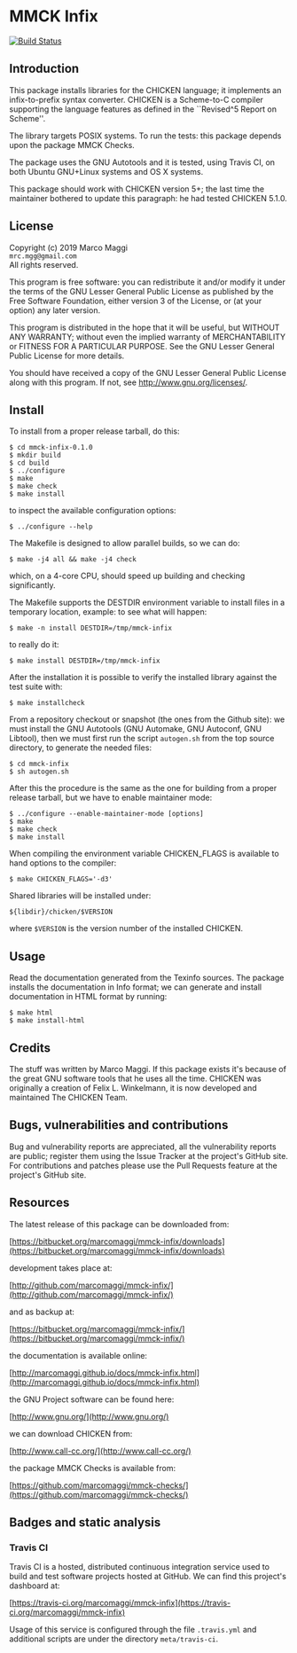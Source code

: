 # MMCK Infix

[![Build Status](https://travis-ci.org/marcomaggi/mmck-infix.svg?branch=master)](https://travis-ci.org/marcomaggi/mmck-infix)

## Introduction

This package installs libraries for  the CHICKEN language; it implements
an infix-to-prefix syntax converter.   CHICKEN is a Scheme-to-C compiler
supporting the language features as defined in the ``Revised^5 Report on
Scheme''.

The  library targets  POSIX systems.   To  run the  tests: this  package
depends upon the package MMCK Checks.

The package uses the GNU Autotools and it is tested, using Travis CI, on
both Ubuntu GNU+Linux  systems and OS X systems.

This package  should work  with CHICKEN  version 5+;  the last  time the
maintainer  bothered to  update this  paragraph: he  had tested  CHICKEN
5.1.0.

## License

Copyright (c) 2019 Marco Maggi<br/>
`mrc.mgg@gmail.com`<br/>
All rights reserved.

This program is free software: you  can redistribute it and/or modify it
under the terms of the GNU Lesser General Public License as published by
the Free  Software Foundation, either version  3 of the License,  or (at
your option) any later version.

This program  is distributed  in the  hope that it  will be  useful, but
WITHOUT   ANY   WARRANTY;  without   even   the   implied  warranty   of
MERCHANTABILITY or FITNESS FOR A PARTICULAR PURPOSE.  See the GNU Lesser
General Public License for more details.

You should have received a copy of the GNU Lesser General Public License
along with this program.  If not, see <http://www.gnu.org/licenses/>.

## Install

To install from a proper release tarball, do this:

```
$ cd mmck-infix-0.1.0
$ mkdir build
$ cd build
$ ../configure
$ make
$ make check
$ make install
```

to inspect the available configuration options:

```
$ ../configure --help
```

The Makefile is designed to allow parallel builds, so we can do:

```
$ make -j4 all && make -j4 check
```

which,  on  a  4-core  CPU,   should  speed  up  building  and  checking
significantly.

The Makefile supports the DESTDIR  environment variable to install files
in a temporary location, example: to see what will happen:

```
$ make -n install DESTDIR=/tmp/mmck-infix
```

to really do it:

```
$ make install DESTDIR=/tmp/mmck-infix
```

After the  installation it is  possible to verify the  installed library
against the test suite with:

```
$ make installcheck
```

From a repository checkout or snapshot  (the ones from the Github site):
we  must install  the GNU  Autotools  (GNU Automake,  GNU Autoconf,  GNU
Libtool), then  we must first run  the script `autogen.sh` from  the top
source directory, to generate the needed files:

```
$ cd mmck-infix
$ sh autogen.sh

```

After this  the procedure  is the same  as the one  for building  from a
proper release tarball, but we have to enable maintainer mode:

```
$ ../configure --enable-maintainer-mode [options]
$ make
$ make check
$ make install
```

When compiling  the environment  variable CHICKEN_FLAGS is  available to
hand options to the compiler:

```
$ make CHICKEN_FLAGS='-d3'
```

Shared libraries will be installed under:

```
${libdir}/chicken/$VERSION
```

where `$VERSION` is the version number of the installed CHICKEN.

## Usage

Read the documentation generated from  the Texinfo sources.  The package
installs the documentation  in Info format; we can  generate and install
documentation in HTML format by running:

```
$ make html
$ make install-html
```

## Credits

The  stuff was  written by  Marco Maggi.   If this  package exists  it's
because  of the  great GNU  software tools  that he  uses all  the time.
CHICKEN was  originally a creation  of Felix  L.  Winkelmann, it  is now
developed and maintained The CHICKEN Team.

## Bugs, vulnerabilities and contributions

Bug  and vulnerability  reports are  appreciated, all  the vulnerability
reports  are  public; register  them  using  the  Issue Tracker  at  the
project's GitHub  site.  For  contributions and  patches please  use the
Pull Requests feature at the project's GitHub site.

## Resources

The latest release of this package can be downloaded from:

[https://bitbucket.org/marcomaggi/mmck-infix/downloads](https://bitbucket.org/marcomaggi/mmck-infix/downloads)

development takes place at:

[http://github.com/marcomaggi/mmck-infix/](http://github.com/marcomaggi/mmck-infix/)

and as backup at:

[https://bitbucket.org/marcomaggi/mmck-infix/](https://bitbucket.org/marcomaggi/mmck-infix/)

the documentation is available online:

[http://marcomaggi.github.io/docs/mmck-infix.html](http://marcomaggi.github.io/docs/mmck-infix.html)

the GNU Project software can be found here:

[http://www.gnu.org/](http://www.gnu.org/)

we can download CHICKEN from:

[http://www.call-cc.org/](http://www.call-cc.org/)

the package MMCK Checks is available from:

[https://github.com/marcomaggi/mmck-checks/](https://github.com/marcomaggi/mmck-checks/)

## Badges and static analysis

### Travis CI

Travis CI is  a hosted, distributed continuous  integration service used
to build and test software projects  hosted at GitHub.  We can find this
project's dashboard at:

[https://travis-ci.org/marcomaggi/mmck-infix](https://travis-ci.org/marcomaggi/mmck-infix)

Usage of this  service is configured through the  file `.travis.yml` and
additional scripts are under the directory `meta/travis-ci`.

